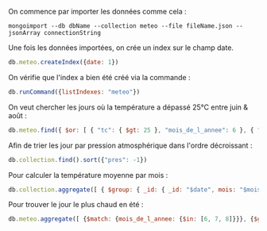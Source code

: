 On commence par importer les données comme cela :
```
mongoimport --db dbName --collection meteo --file fileName.json --jsonArray connectionString
```

Une fois les données importées, on crée un index sur le champ date.
```js
db.meteo.createIndex({date: 1})
```

On vérifie que l'index a bien été créé via la commande :
```js
db.runCommand({listIndexes: "meteo"})
```

On veut chercher les jours où la température a dépassé 25°C entre juin & août :
```js
db.meteo.find({ $or: [ { "tc": { $gt: 25 }, "mois_de_l_annee": 6 }, { "tc": { $gt: 25 }, "mois_de_l_annee": 7 }, { "tc": { $gt: 25 }, "mois_de_l_annee": 8 } ] })
```

Afin de trier les jour par pression atmosphérique dans l'ordre décroissant :
```js
db.collection.find().sort({"pres": -1})
```

Pour calculer la température moyenne par mois :
```js
db.collection.aggregate([ { $group: { _id: { _id: "$date", mois: "$mois_de_l_annee" }, averageTemperature: { $avg: "$tc" } } } ])
```

Pour trouver le jour le plus chaud en été :
```js
db.meteo.aggregate([ {$match: {mois_de_l_annee: {$in: [6, 7, 8]}}}, {$group: {_id: "$date", max_temp: {$max: "$tc"}}}, {$sort: {max_temp: -1}}, {$limit: 1} ])
```
